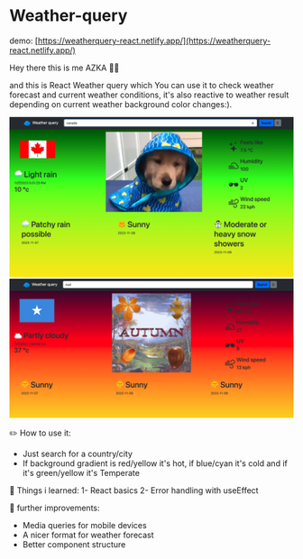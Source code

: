# Weather-query

demo: [https://weatherquery-react.netlify.app/](https://weatherquery-react.netlify.app/)

Hey there this is me AZKA 🙋‍♂️

and this is React Weather query which You can use it to check weather forecast and current weather conditions, it's also reactive to weather result depending on current weather background color changes:).

![Screenshot1.png](screenshots/screenshot1.png)
![Screenshot2.png](screenshots/screenshot2.png)

✏️ How to use it:

- Just search for a country/city
- If background gradient is red/yellow it's hot, if blue/cyan it's cold and if it's green/yellow it's Temperate

🔴 Things i learned:
1- React basics
2- Error handling with useEffect

🤔 further improvements:

- Media queries for mobile devices
- A nicer format for weather forecast
- Better component structure
